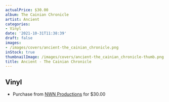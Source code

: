 ```yaml
---
actualPrice: $30.00
album: The Cainian Chronicle
artist: Ancient
categories:
- Vinyl
date: '2021-10-31T11:38:39'
draft: false
images:
- /images/covers/ancient-the_cainian_chronicle.png
inStock: true
thumbnailImage: /images/covers/ancient-the_cainian_chronicle-thumb.png
title: Ancient - The Cainian Chronicle
---
```


## Vinyl
* Purchase from [NWN Productions](http://shop.nwnprod.com/index.php?route=product/product&path=75&product_id=18526&sort=pd.name&order=ASC) for $30.00

